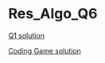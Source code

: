 # Res_Algo_Q6
[Q1 solution](https://github.com/almogre02/Res_Algo_Q6/blob/main/Q1.py)

[Coding Game solution](https://www.codingame.com/ide/puzzle/super-computer)
